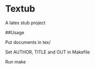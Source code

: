 # Textub

A latex stub project

##Usage

Put documents in tex/

Set AUTHOR, TITLE and OUT in Makefile

Run make
